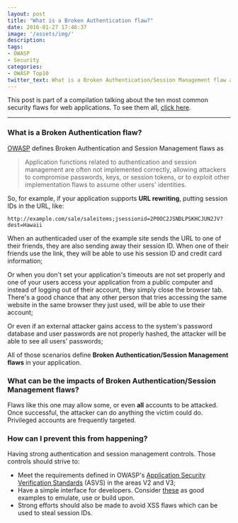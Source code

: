 ```yaml
---
layout: post
title: "What is a Broken Authentication flaw?"
date: 2016-01-27 17:46:37
image: '/assets/img/'
description:
tags:
- OWASP
- Security
categories:
- OWASP Top10
twitter_text: What is a Broken Authentication/Session Management flaw and what are their implications? - On Code Bucket
---
```


This post is part of a compilation talking about the ten most common security flaws for web applications. To see them all, [click here](/tags/#OWASP).

***

### What is a Broken Authentication flaw?
[OWASP](https://www.owasp.org) defines Broken Authentication and Session Management flaws as

> Application functions related to authentication and session management are often not implemented correctly, allowing attackers to compromise passwords, keys, or session tokens, or to exploit other implementation flaws to assume other users' identities.

So, for example, if your application supports **URL rewriting**, putting session IDs in the URL, like:

```
http://example.com/sale/saleitems;jsessionid=2P0OC2JSNDLPSKHCJUN2JV?dest=Hawaii
```

When an authenticaded user of the example site sends the URL to one of their friends, they are also sending away their session ID. When one of their friends use the link, they will be able to use his session ID and credit card information;

Or when you don't set your application's timeouts are not set properly and one of your users access your application from a public computer and instead of logging out of their account, they simply close the browser tab. There's a good chance that any other person that tries accessing the same website in the same browser they just used, will be able to use their account;

Or even if an external attacker gains access to the system's password database and user passwords are not properly hashed, the attacker will be able to see all users' passwords;

 All of those scenarios define **Broken Authentication/Session Management flaws** in your application.

### What can be the impacts of Broken Authentication/Session Management flaws?
Flaws like this one may allow some, or even **all** accounts to be attacked. Once successful, the attacker can do anything the victim could do. Privileged accounts are frequently targeted.

### How can I prevent this from happening?
Having strong authentication and session management controls. Those controls should strive to:

- Meet the requirements defined in OWASP's [Application Security Verification Standards](https://www.owasp.org/index.php/ASVS) (ASVS) in the areas V2 and V3;
- Have a simple interface for developers. Consider [these](http://owasp-esapi-java.googlecode.com/svn/trunk_doc/latest/org/owasp/esapi/Authenticator.html) as good examples to emulate, use or build upon.
- Strong efforts should also be made to avoid XSS flaws which can be used to steal session IDs.

